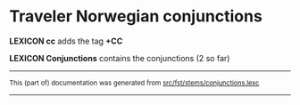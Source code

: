 
# Traveler Norwegian conjunctions

**LEXICON cc** adds the tag  **+CC**

**LEXICON Conjunctions** contains the conjunctions (2 so far)

* * *

<small>This (part of) documentation was generated from [src/fst/stems/conjunctions.lexc](https://github.com/giellalt/lang-rmg/blob/main/src/fst/stems/conjunctions.lexc)</small>

---


